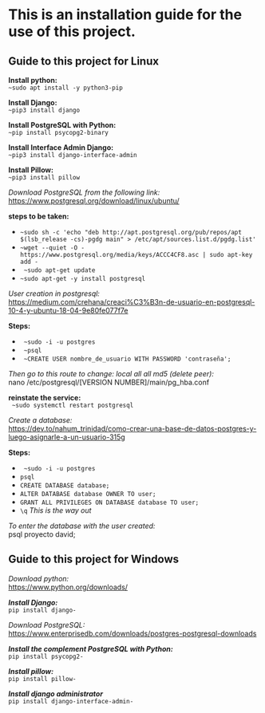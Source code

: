 # This is an installation guide for the use of this project.

## Guide to this project for Linux

**Install python:**<br>
``` ~sudo apt install -y python3-pip ``` <br>

**Install Django:**<br>
``` ~pip3 install django ```

**Install PostgreSQL with Python:**<br>
``` ~pip install psycopg2-binary ```

**Install Interface Admin Django:**<br>
``` ~pip3 install django-interface-admin ```

**Install Pillow:**<br>
``` ~pip3 install pillow ``` 

*Download PostgreSQL from the following link:*<br> 
https://www.postgresql.org/download/linux/ubuntu/
<br>

**steps to be taken:**<br>
- ``` ~sudo sh -c 'echo "deb http://apt.postgresql.org/pub/repos/apt $(lsb_release -cs)-pgdg main" > /etc/apt/sources.list.d/pgdg.list' ```
- ``` ~wget --quiet -O - https://www.postgresql.org/media/keys/ACCC4CF8.asc | sudo apt-key add - ```
- ``` ~sudo apt-get update``` 
- ``` ~sudo apt-get -y install postgresql ```

*User creation in postgresql:*<br>
https://medium.com/crehana/creaci%C3%B3n-de-usuario-en-postgresql-10-4-y-ubuntu-18-04-9e80fe077f7e
<br>

**Steps:**<br>
- ``` ~sudo -i -u postgres```
- ``` ~psql```
- ``` ~CREATE USER nombre_de_usuario WITH PASSWORD 'contraseña';```

*Then go to this route to change: local all all md5 (delete peer):*<br>
  nano /etc/postgresql/[VERSION NUMBER]/main/pg_hba.conf

**reinstate the service:**<br>
  ``` ~sudo systemctl restart postgresql```

*Create a database:*<br>
https://dev.to/nahum_trinidad/como-crear-una-base-de-datos-postgres-y-luego-asignarle-a-un-usuario-315g
<br>

**Steps:**<br>
- ``` ~sudo -i -u postgres```
- ```psql```
- ```CREATE DATABASE database;```
- ```ALTER DATABASE database OWNER TO user;```
- ```GRANT ALL PRIVILEGES ON DATABASE database TO user;```
- ```\q``` *This is the way out*

*To enter the database with the user created:*<br>
  psql proyecto david;


## Guide to this project for Windows

*Download python:*<br>
  https://www.python.org/downloads/

***Install Django:***<br>
```pip install django- ```

*Download PostgreSQL:*<br>
  https://www.enterprisedb.com/downloads/postgres-postgresql-downloads

***Install the complement PostgreSQL with Python:***<br>
```pip install psycopg2- ```

***Install pillow:***<br>
```pip install pillow- ```

***Install django administrator***<br>
```pip install django-interface-admin- ```
